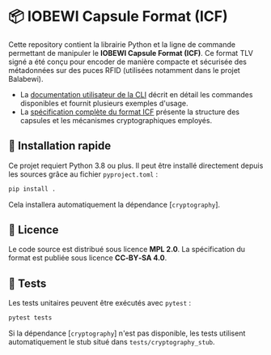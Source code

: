 # 📦 IOBEWI Capsule Format (ICF)

Cette repository contient la librairie Python et la ligne de commande permettant
de manipuler le **IOBEWI Capsule Format (ICF)**. Ce format TLV signé a été conçu
pour encoder de manière compacte et sécurisée des métadonnées sur des puces RFID
(utilisées notamment dans le projet Balabewi).

- La [documentation utilisateur de la CLI](cli/README.md) décrit en détail
  les commandes disponibles et fournit plusieurs exemples d'usage.
- La [spécification complète du format ICF](doc/SPEC-ICF.md) présente la structure
  des capsules et les mécanismes cryptographiques employés.

## 🔧 Installation rapide


Ce projet requiert Python 3.8 ou plus. Il peut être installé
directement depuis les sources grâce au fichier `pyproject.toml` :

```bash
pip install .
```
Cela installera automatiquement la dépendance [`cryptography`].

## 📄 Licence

Le code source est distribué sous licence **MPL 2.0**. La spécification du format
est publiée sous licence **CC‑BY‑SA 4.0**.

## 🧪 Tests

Les tests unitaires peuvent être exécutés avec `pytest` :

```bash
pytest tests
```

Si la dépendance [`cryptography`] n'est pas disponible, les tests utilisent
automatiquement le stub situé dans `tests/cryptography_stub`.
